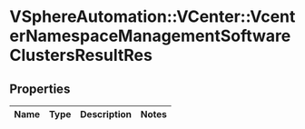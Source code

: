 # VSphereAutomation::VCenter::VcenterNamespaceManagementSoftwareClustersResultRes

## Properties
Name | Type | Description | Notes
------------ | ------------- | ------------- | -------------


